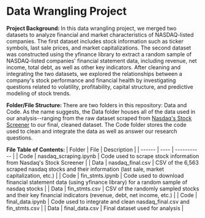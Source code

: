 # Data Wrangling Project 

<b> Project Background: </b> 
In this data wrangling project, we merged two datasets to analyze financial and market characteristics of NASDAQ-listed companies. The first dataset includes stock information such as ticker symbols, last sale prices, and market capitalizations. The second dataset was constructed using the yfinance library to extract a random sample of NASDAQ-listed companies' financial statement data, including revenue, net income, total debt, as well as other key indicators. After cleaning and integrating the two datasets, we explored the relationships between a company's stock performance and financial health by investigating questions related to volatility, profitability, capital structure, and predictive modeling of stock trends. 

<b> Folder/File Structure: </b>
There are two folders in this repository: Data and Code. As the name suggests, the Data folder houses all of the data used in our analysis--ranging from the raw dataset scraped from [Nasdaq's Stock Screener](https://www.nasdaq.com/market-activity/stocks/screener?page=1&rows_per_page=25) to our final, cleaned dataset. The Code folder stores the code used to clean and integrate the data as well as answer our research questions. 

<b>  File Table of Contents: </b>
| Folder | File | Description | 
| ------ | ---- | ----------- |
|  Code  | nasdaq_scraping.ipynb | Code used to scrape stock information from Nasdaq's Stock Screener |
| Data | nasdaq_final.csv | CSV of the 6,563 scraped nasdaq stocks and their information (last sale, market capitalization, etc.) |
| Code | fin_stmts.ipynb | Code used to download financial statement data (using yfinance library) for a random sample of nasdaq stocks | 
| Data | fin_stmts.csv | CSV of the randomly sampled stocks and their key financial indicators (revenue, debt, net income, etc.) |
| Code | final_data.ipynb | Code used to integrate and clean nasdaq_final.csv and fin_stmts.csv |
| Data | final_data.csv | Final dataset used for analysis |
